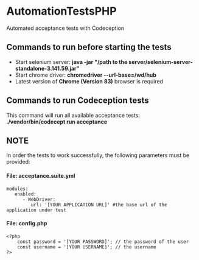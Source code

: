 # AutomationTestsPHP
Automated acceptance tests with Codeception


## Commands to run before starting the tests
- Start selenium server: **java -jar "/path to the server/selenium-server-standalone-3.141.59.jar"**
- Start chrome driver: **chromedriver --url-base=/wd/hub**
- Latest version of **Chrome (Version 83)** browser is required

## Commands to run Codeception tests
This command will run all available acceptance tests: **./vendor/bin/codecept run acceptance**

## NOTE
In order the tests to work successfully, the following parameters must be provided:

#### File: acceptance.suite.yml
    modules:
       enabled:
          - WebDriver:
             url: '[YOUR APPLICATION URL]' #the base url of the application under test
             

#### File: config.php

    <?php
        const password = '[YOUR PASSWORD]'; // the password of the user
        const username = '[YOUR USERNAME]'; // the username
    ?>





